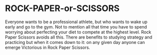 # ROCK-PAPER-or-SCISSORS
Everyone wants to be a professional athlete, but who wants to wake up early and go to the gym. Not to mention all that time you have to spend worrying about perfecting your diet to compete at the highest level. Rock Paper Scissors avoids all this. There are benefits to studying strategy and practicing but when it comes down to it: on any given day anyone can emerge Victorious in Rock Paper Scissors.
